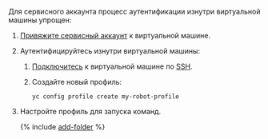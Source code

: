 Для сервисного аккаунта процесс аутентификации изнутри виртуальной машины упрощен:
1. [Привяжите сервисный аккаунт](../../compute/operations/vm-connect/auth-inside-vm.md#link-sa-with-instance) к виртуальной машине.
1. Аутентифицируйтесь изнутри виртуальной машины:
      1. [Подключитесь](../../compute/operations/vm-connect/ssh.md) к виртуальной машине по [SSH](../../glossary/ssh-keygen.md).
   1. Создайте новый профиль:

      ```
      yc config profile create my-robot-profile
      ```


1. Настройте профиль для запуска команд.

    {% include [add-folder](../cli-add-folder.md) %}
